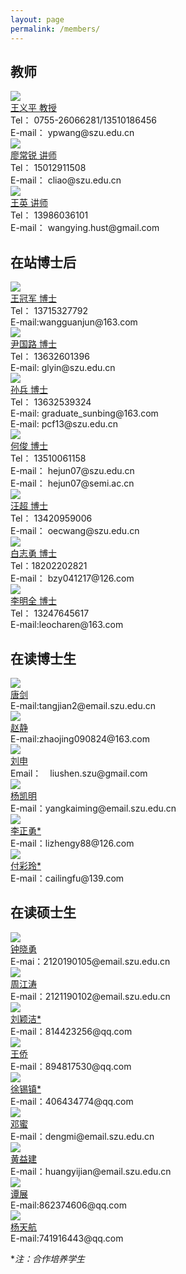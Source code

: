 ```yaml
---
layout: page
permalink: /members/
---
```


## 教师

<div class="sec-container">

<div class="bio-container">
  <div class="bio-avatar" >
  <a href="{{ site.baseurl }}/members/wangyiping/">
  <img src="{{ site.baseurl }}/images/wangyiping-92x128.jpg" class="max-img-border">
  </a>
  </div>
  <div class="bio-info">
  <a href="{{ site.baseurl }}/members/wangyiping/">
  王义平 教授
  </a>
  <br>
  Tel： 0755-26066281/13510186456
  <br>
  E-mail： ypwang@szu.edu.cn
  </div>
</div>

<div class="bio-container">
  <div class="bio-avatar" >
  <a href="{{ site.baseurl }}/members/liaochangrui/">
  <img src="{{ site.baseurl }}/images/liaochangrui-92x128.jpg" class="max-img-border">
  </a>
  </div>
  <div class="bio-info">
  <a href="{{ site.baseurl }}/members/liaochangrui/">
  廖常锐 讲师
  </a>
  <br>
  Tel：  15012911508
  <br>
  E-mail： cliao@szu.edu.cn
  </div>
</div>

<div class="bio-container">
  <div class="bio-avatar" >
  <a href="{{ site.baseurl }}/members/wangying/">
  <img src="{{ site.baseurl }}/images/wangying-92x128.jpg" class="max-img-border">
  </a>
  </div>
  <div class="bio-info">
  <a href="{{ site.baseurl }}/members/wangying/">
  王英 讲师
  </a>
  <br>
  Tel：  13986036101
  <br>
  E-mail： wangying.hust@gmail.com
  </div>
</div>

</div>

## 在站博士后

<div class="sec-container">

<div class="bio-container">
  <div class="bio-avatar" >
  <a href="{{ site.baseurl }}/members/wangguanjun/">
  <img src="{{ site.baseurl }}/images/wangguanjun-92x114.jpg" class="max-img-border"/>
  </a>
  </div>
  <div class="bio-info">
  <a href="{{ site.baseurl }}/members/wangguanjun/">
  王冠军 博士
  </a>
  <br/>
  Tel：  13715327792
  <br>
  E-mail:wangguanjun@163.com
  </div>
</div>


<div class="bio-container">
  <div class="bio-avatar" >
  <a href="{{ site.baseurl }}/members/yinguolu/">
  <img src="{{ site.baseurl }}/images/yinguolu-92x128.jpg" class="max-img-border"/>
  </a>
  </div>
  <div class="bio-info">
  <a href="{{ site.baseurl }}/members/yinguolu/">
  尹国路 博士
  </a>
  <br>
  Tel：  13632601396
  <br>
  E-mail: glyin@szu.edu.cn
  </div>
</div>

<div class="bio-container">
  <div class="bio-avatar" >
  <a href="{{ site.baseurl }}/members/sunbing/">
  <img src="{{ site.baseurl }}/images/sunbing-92x129.jpg" class="max-img-border"/>
  </a>
  </div>
  <div class="bio-info">
  <a href="{{ site.baseurl }}/members/sunbing/">
  孙兵 博士
  </a>
  <br>
  Tel：  13632539324
  <br>
  E-mail: graduate_sunbing@163.com
  <br>
  E-mail: pcf13@szu.edu.cn
  </div>
</div>

<div class="bio-container">
  <div class="bio-avatar" >
  <a href="{{ site.baseurl }}/members/hejun/">
  <img src="{{ site.baseurl }}/images/hejun-92x130.jpg" class="max-img-border"/>
  </a>
  </div>
  <div class="bio-info">
  <a href="{{ site.baseurl }}/members/hejun/">
  何俊 博士
  </a>
  <br>
  Tel：  13510061158
  <br>
  E-mail： hejun07@szu.edu.cn
  <br>
  E-mail： hejun07@semi.ac.cn
  </div>
</div>

<div class="bio-container">
  <div class="bio-avatar" >
  <a href="{{ site.baseurl }}/members/wangchao/">
  <img src="{{ site.baseurl }}/images/wangc-92x128.jpg" class="max-img-border"/>
  </a>
  </div>
  <div class="bio-info">
  <a href="{{ site.baseurl }}/members/wangchao/">
  汪超 博士
  </a>
  <br>
  Tel：  13420959006
  <br>
  E-mail： oecwang@szu.edu.cn
  </div>
</div>

<div class="bio-container">
  <div class="bio-avatar" >
  <a href="{{ site.baseurl }}/members/baizhiyong/">
  <img src="{{ site.baseurl }}/images/baizy-92x130.jpg" class="max-img-border"/>
  </a>
  </div>
  <div class="bio-info">
  <a href="{{ site.baseurl }}/members/baizhiyong/">
  白志勇 博士
  </a>
  <br>
  Tel：18202202821
  <br>
  E-mail： bzy041217@126.com
  </div>
</div>

<div class="bio-container">
  <div class="bio-avatar" >
  <a href="{{ site.baseurl }}/members/limingquan/">
  <img src="{{ site.baseurl }}/images/lmq-92x128.jpg" class="max-img-border"/>
  </a>
  </div>
  <div class="bio-info">
  <a href="{{ site.baseurl }}/members/limingquan/">
  李明全 博士
  </a>
  <br/>
  Tel：  13247645617
  <br>
  E-mail:leocharen@163.com
  </div>
</div>
</div>

##  在读博士生

<div class="sec-container">

<div class="bio-container">
  <div class="bio-avatar" >
  <a href="{{ site.baseurl }}/members/tangjian/">
  <img src="{{ site.baseurl }}/images/tangjian-92x128.jpg" class="max-img-border"/>
  </a>
  </div>
  <div class="bio-info">
  <a href="{{ site.baseurl }}/members/tangjian/">
  唐剑
  </a>
  <br/>
  E-mail:tangjian2@email.szu.edu.cn
  </div>
</div>

<div class="bio-container">
  <div class="bio-avatar" >
  <a href="{{ site.baseurl }}/members/zhaojing/">
  <img src="{{ site.baseurl }}/images/zhaojing-92x113.jpg" class="max-img-border"/>
  </a>
  </div>
  <div class="bio-info">
  <a href="{{ site.baseurl }}/members/zhaojing/">
  赵静
  </a>
  <br/>
  E-mail:zhaojing090824@163.com
  </div>
</div>

<div class="bio-container">
  <div class="bio-avatar" >
  <a href="{{ site.baseurl }}/members/liushen/">
  <img src="{{ site.baseurl }}/images/liushen93x124.jpg" class="max-img-border"/>
  </a>
  </div>
  <div class="bio-info">
  <a href="{{ site.baseurl }}/members/liushen/">
  刘申
  </a>
  <br>
  Email：　liushen.szu@gmail.com
  </div>
</div>

<div class="bio-container">
  <div class="bio-avatar" >
  <a href="{{ site.baseurl }}/members/yangkaiming/">
  <img src="{{ site.baseurl }}/images/yangkaiming-92x117.jpg" class="max-img-border"/>
  </a>
  </div>
  <div class="bio-info">
  <a href="{{ site.baseurl }}/members/yangkaiming/">
  杨凯明
  </a>
  <br>
  E-mail：yangkaiming@email.szu.edu.cn
  </div>
</div>

<div class="bio-container">
  <div class="bio-avatar" >
  <a href="{{ site.baseurl }}/members/lizhengyong/">
  <img src="{{ site.baseurl }}/images/lizhengyong-92x128.jpg" class="max-img-border"/>
  </a>
  </div>
  <div class="bio-info">
  <a href="{{ site.baseurl }}/members/lizhengyong/">
  李正勇*
  </a>
  <br>
  E-mail：lizhengy88@126.com
  </div>
</div>

<div class="bio-container">
  <div class="bio-avatar" >
  <a href="{{ site.baseurl }}/members/fucailing/">
  <img src="{{ site.baseurl }}/images/fucailing-92x130.jpg" class="max-img-border"/>
  </a>
  </div>
  <div class="bio-info">
  <a href="{{ site.baseurl }}/members/fucailing/">
  付彩玲*
  </a>
  <br>
  E-mail：cailingfu@139.com
  </div>
</div>
</div>

## 在读硕士生

<div class="sec-container">
<div class="bio-container">
  <div class="bio-avatar" >
  <a href="{{ site.baseurl }}/members/zhongxiaoyong/">
  <img src="{{ site.baseurl }}/images/zhongxiaoyong-92x133.jpg" class="max-img-border"/>
  </a>
  </div>
  <div class="bio-info">
  <a href="{{ site.baseurl }}/members/zhongxiaoyong/">
  钟晓勇
  </a>
  <br />
  E-mai：2120190105@email.szu.edu.cn
  </div>
</div>

<div class="bio-container">
  <div class="bio-avatar" >
  <a href="{{ site.baseurl }}/members/zhoujiangtao/">
  <img src="{{ site.baseurl }}/images/zhoujiangtao-92x130.jpg" class="max-img-border"/>
  </a>
  </div>
  <div class="bio-info">
  <a href="{{ site.baseurl }}/members/zhoujiangtao/">
  周江涛
  </a>
  <br>
  E-mail：2121190102@email.szu.edu.cn
  </div>
</div>

<div class="bio-container">
  <div class="bio-avatar" >
  <a href="{{ site.baseurl }}/members/liuyingjie/">
  <img src="{{ site.baseurl }}/images/liuyinjie-92x130.jpg" class="max-img-border"/>
  </a>
  </div>
  <div class="bio-info">
  <a href="{{ site.baseurl }}/members/liuyingjie/">
  刘颖洁*
  </a>
  <br>
  E-mail：814423256@qq.com
  </div>
</div>

<div class="bio-container">
  <div class="bio-avatar" >
  <a href="{{ site.baseurl }}/members/wangqiao/">
  <img src="{{ site.baseurl }}/images/wangqiao-92x130.jpg" class="max-img-border"/>
  </a>
  </div>
  <div class="bio-info">
  <a href="{{ site.baseurl }}/members/wangqiao/">
  王侨
  </a>
  <br />
  E-mail：894817530@qq.com
  </div>
</div>

<div class="bio-container">
  <div class="bio-avatar" >
  <a href="{{ site.baseurl }}/members/xuxizhen/">
  <img src="{{ site.baseurl }}/images/xuxizhen-92x130.jpg" class="max-img-border"/>
  </a>
  </div>
  <div class="bio-info">
  <a href="{{ site.baseurl }}/members/xuxizhen/">
  徐锡镇*
  </a>
  <br>
  E-mail：406434774@qq.com
  </div>
</div>

<div class="bio-container">
  <div class="bio-avatar" >
  <a href="{{ site.baseurl }}/members/dengmi/">
  <img src="{{ site.baseurl }}/images/dengmi-92x130.jpg" class="max-img-border"/>
  </a>
  </div>
  <div class="bio-info">
  <a href="{{ site.baseurl }}/members/dengmi/">
  邓蜜 
  </a>
  <br>
  E-mail：dengmi@email.szu.edu.cn
  </div>
</div>

<div class="bio-container">
  <div class="bio-avatar" >
  <a href="{{ site.baseurl }}/members/huangyijian/">
  <img src="{{ site.baseurl }}/images/huangyijian-92x130.jpg" class="max-img-border"/>
  </a>
  </div>
  <div class="bio-info">
  <a href="{{ site.baseurl }}/members/huangyijian/">
  黄益建
  </a>
  <br>
  E-mail：huangyijian@email.szu.edu.cn
  </div>
</div>

<div class="bio-container">
  <div class="bio-avatar" >
  <a href="{{ site.baseurl }}/members/tanzhan/">
  <img src="{{ site.baseurl }}/images/tanzhan-92x128.jpg" class="max-img-border"/>
  </a>
  </div>
  <div class="bio-info">
  <a href="{{ site.baseurl }}/members/tanzhan/">
  谭展
  </a>
  <br>
  E-mail:862374606@qq.com
  </div>
</div>

<div class="bio-container">
  <div class="bio-avatar" >
  <a href="{{ site.baseurl }}/members/yangtianhang/">
  <img src="{{ site.baseurl }}/images/yangtianhang-1.jpg" class="max-img-border"/>
  </a>
  </div>
  <div class="bio-info">
  <a href="{{ site.baseurl }}/members/yangtianhang/">
  杨天航
  </a>
  <br>
  E-mail:741916443@qq.com
  </div>
</div>

</div>

**注：*合作培养学生**

